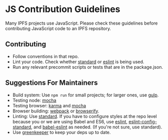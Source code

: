 # JS Contribution Guidelines

Many IPFS projects use JavaScript. Please check these guidelines before contributing JavaScript code to an IPFS repository.

## Contributing

- Follow conventions in that repo.
- Lint your code. Check whether [standard](//github.com/feross/standard) or [eslint](https://github.com/eslint/eslint) is being used.
- Run any relevant precommit scripts or tests that are in the package.json.

## Suggestions For Maintainers

- Build system: Use `npm run` for small projects; for larger ones, use [gulp](http://gulpjs.com/).
- Testing node: [mocha](https://mochajs.org/)
- Testing browser: [karma](https://karma-runner.github.io/0.13/index.html) and [mocha](https://mochajs.org/)
- Browser building: [webpack](https://webpack.github.io/) or [browserify](http://browserify.org/).
- Linting: Use [standard](//github.com/feross/standard). If you have to configure styles at the repo level because you or we are using Babel and ES6, use [eslint](https://github.com/eslint/eslint), [eslint-config-standard](https://github.com/feross/eslint-config-standard), and [babel-eslint](https://github.com/babel/babel-eslint) as needed. (If you're not sure, use standard).
- Use [greenkeeper](http://greenkeeper.io/) to keep your deps up to date.
